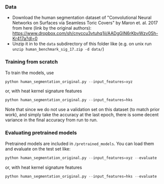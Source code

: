 ### Data

  - Download the human segmentation dataset of "Convolutional Neural Networks on Surfaces via Seamless Toric Covers" by Maron et. al. 2017 from here (link by the original authors): https://www.dropbox.com/sh/cnyccu3vtuhq1ii/AADgGIN6rKbvWzv0Sh-Kr417a?dl=0
  - Unzip it in to the `data` subdirectory of this folder like (e.g. on unix run `unzip human_benchmark_sig_17.zip -d data/`)

### Training from scratch

To train the models, use

```python
python human_segmentation_original.py --input_features=xyz  
```
or, with heat kernel signature features
```python
python human_segmentation_original.py --input_features=hks  
```

Note that since we do not use a validation set on this dataset (to match prior work), and simply take the accuracy at the last epoch, there is some decent variance in the final accuracy from run to run.

### Evaluating pretrained models

Pretrained models are included in `/pretrained_models`. You can load them and evaluate on the test set like:

```python
python human_segmentation_original.py --input_features=xyz --evaluate  
```
or, with heat kernel signature features
```python
python human_segmentation_original.py --input_features=hks --evaluate  
```

